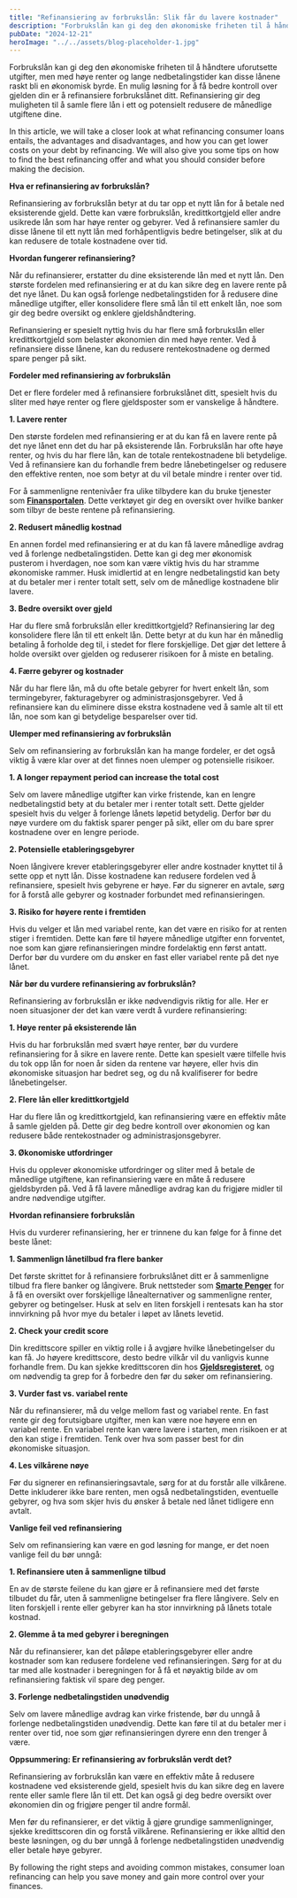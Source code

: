 ```yaml
---
title: "Refinansiering av forbrukslån: Slik får du lavere kostnader"
description: "Forbrukslån kan gi deg den økonomiske friheten til å håndtere uforutsette utgifter, men med høye renter og lange nedbetalingstider kan disse lånene raskt bli en økonomisk byrde. En mulig løsning for å få bedre kontroll over gjelden din er å refinansiere forbrukslånet ditt. Refinansiering gir deg muligheten til å samle flere lån i ett og &#8230; Read more"
pubDate: "2024-12-21"
heroImage: "../../assets/blog-placeholder-1.jpg"
---
```


Forbrukslån kan gi deg den økonomiske friheten til å håndtere uforutsette utgifter, men med høye renter og lange nedbetalingstider kan disse lånene raskt bli en økonomisk byrde. En mulig løsning for å få bedre kontroll over gjelden din er å refinansiere forbrukslånet ditt. Refinansiering gir deg muligheten til å samle flere lån i ett og potensielt redusere de månedlige utgiftene dine.

In this article, we will take a closer look at what refinancing consumer loans entails, the advantages and disadvantages, and how you can get lower costs on your debt by refinancing. We will also give you some tips on how to find the best refinancing offer and what you should consider before making the decision.

**Hva er refinansiering av forbrukslån?**

Refinansiering av forbrukslån betyr at du tar opp et nytt lån for å betale ned eksisterende gjeld. Dette kan være forbrukslån, kredittkortgjeld eller andre usikrede lån som har høye renter og gebyrer. Ved å refinansiere samler du disse lånene til ett nytt lån med forhåpentligvis bedre betingelser, slik at du kan redusere de totale kostnadene over tid.

**Hvordan fungerer refinansiering?**

Når du refinansierer, erstatter du dine eksisterende lån med et nytt lån. Den største fordelen med refinansiering er at du kan sikre deg en lavere rente på det nye lånet. Du kan også forlenge nedbetalingstiden for å redusere dine månedlige utgifter, eller konsolidere flere små lån til ett enkelt lån, noe som gir deg bedre oversikt og enklere gjeldshåndtering.

Refinansiering er spesielt nyttig hvis du har flere små forbrukslån eller kredittkortgjeld som belaster økonomien din med høye renter. Ved å refinansiere disse lånene, kan du redusere rentekostnadene og dermed spare penger på sikt.

**Fordeler med refinansiering av forbrukslån**

Det er flere fordeler med å refinansiere forbrukslånet ditt, spesielt hvis du sliter med høye renter og flere gjeldsposter som er vanskelige å håndtere.

**1. Lavere renter**

Den største fordelen med refinansiering er at du kan få en lavere rente på det nye lånet enn det du har på eksisterende lån. Forbrukslån har ofte høye renter, og hvis du har flere lån, kan de totale rentekostnadene bli betydelige. Ved å refinansiere kan du forhandle frem bedre lånebetingelser og redusere den effektive renten, noe som betyr at du vil betale mindre i renter over tid.

For å sammenligne rentenivåer fra ulike tilbydere kan du bruke tjenester som **[Finansportalen](https://www.finansportalen.no)**. Dette verktøyet gir deg en oversikt over hvilke banker som tilbyr de beste rentene på refinansiering.

**2. Redusert månedlig kostnad**

En annen fordel med refinansiering er at du kan få lavere månedlige avdrag ved å forlenge nedbetalingstiden. Dette kan gi deg mer økonomisk pusterom i hverdagen, noe som kan være viktig hvis du har stramme økonomiske rammer. Husk imidlertid at en lengre nedbetalingstid kan bety at du betaler mer i renter totalt sett, selv om de månedlige kostnadene blir lavere.

**3. Bedre oversikt over gjeld**

Har du flere små forbrukslån eller kredittkortgjeld? Refinansiering lar deg konsolidere flere lån til ett enkelt lån. Dette betyr at du kun har én månedlig betaling å forholde deg til, i stedet for flere forskjellige. Det gjør det lettere å holde oversikt over gjelden og reduserer risikoen for å miste en betaling.

**4. Færre gebyrer og kostnader**

Når du har flere lån, må du ofte betale gebyrer for hvert enkelt lån, som termingebyrer, fakturagebyrer og administrasjonsgebyrer. Ved å refinansiere kan du eliminere disse ekstra kostnadene ved å samle alt til ett lån, noe som kan gi betydelige besparelser over tid.

**Ulemper med refinansiering av forbrukslån**

Selv om refinansiering av forbrukslån kan ha mange fordeler, er det også viktig å være klar over at det finnes noen ulemper og potensielle risikoer.

**1. A longer repayment period can increase the total cost**

Selv om lavere månedlige utgifter kan virke fristende, kan en lengre nedbetalingstid bety at du betaler mer i renter totalt sett. Dette gjelder spesielt hvis du velger å forlenge lånets løpetid betydelig. Derfor bør du nøye vurdere om du faktisk sparer penger på sikt, eller om du bare sprer kostnadene over en lengre periode.

**2. Potensielle etableringsgebyrer**

Noen långivere krever etableringsgebyrer eller andre kostnader knyttet til å sette opp et nytt lån. Disse kostnadene kan redusere fordelen ved å refinansiere, spesielt hvis gebyrene er høye. Før du signerer en avtale, sørg for å forstå alle gebyrer og kostnader forbundet med refinansieringen.

**3. Risiko for høyere rente i fremtiden**

Hvis du velger et lån med variabel rente, kan det være en risiko for at renten stiger i fremtiden. Dette kan føre til høyere månedlige utgifter enn forventet, noe som kan gjøre refinansieringen mindre fordelaktig enn først antatt. Derfor bør du vurdere om du ønsker en fast eller variabel rente på det nye lånet.

**Når bør du vurdere refinansiering av forbrukslån?**

Refinansiering av forbrukslån er ikke nødvendigvis riktig for alle. Her er noen situasjoner der det kan være verdt å vurdere refinansiering:

**1. Høye renter på eksisterende lån**

Hvis du har forbrukslån med svært høye renter, bør du vurdere refinansiering for å sikre en lavere rente. Dette kan spesielt være tilfelle hvis du tok opp lån for noen år siden da rentene var høyere, eller hvis din økonomiske situasjon har bedret seg, og du nå kvalifiserer for bedre lånebetingelser.

**2. Flere lån eller kredittkortgjeld**

Har du flere lån og kredittkortgjeld, kan refinansiering være en effektiv måte å samle gjelden på. Dette gir deg bedre kontroll over økonomien og kan redusere både rentekostnader og administrasjonsgebyrer.

**3. Økonomiske utfordringer**

Hvis du opplever økonomiske utfordringer og sliter med å betale de månedlige utgiftene, kan refinansiering være en måte å redusere gjeldsbyrden på. Ved å få lavere månedlige avdrag kan du frigjøre midler til andre nødvendige utgifter.

**Hvordan refinansiere forbrukslån**

Hvis du vurderer refinansiering, her er trinnene du kan følge for å finne det beste lånet:

**1. Sammenlign lånetilbud fra flere banker**

Det første skrittet for å refinansiere forbrukslånet ditt er å sammenligne tilbud fra flere banker og långivere. Bruk nettsteder som **[Smarte Penger](https://www.smartepenger.no)** for å få en oversikt over forskjellige lånealternativer og sammenligne renter, gebyrer og betingelser. Husk at selv en liten forskjell i rentesats kan ha stor innvirkning på hvor mye du betaler i løpet av lånets levetid.

**2. Check your credit score**

Din kredittscore spiller en viktig rolle i å avgjøre hvilke lånebetingelser du kan få. Jo høyere kredittscore, desto bedre vilkår vil du vanligvis kunne forhandle frem. Du kan sjekke kredittscoren din hos **[Gjeldsregisteret](https://www.gjeldsregisteret.com)**, og om nødvendig ta grep for å forbedre den før du søker om refinansiering.

**3. Vurder fast vs. variabel rente**

Når du refinansierer, må du velge mellom fast og variabel rente. En fast rente gir deg forutsigbare utgifter, men kan være noe høyere enn en variabel rente. En variabel rente kan være lavere i starten, men risikoen er at den kan stige i fremtiden. Tenk over hva som passer best for din økonomiske situasjon.

**4. Les vilkårene nøye**

Før du signerer en refinansieringsavtale, sørg for at du forstår alle vilkårene. Dette inkluderer ikke bare renten, men også nedbetalingstiden, eventuelle gebyrer, og hva som skjer hvis du ønsker å betale ned lånet tidligere enn avtalt.

**Vanlige feil ved refinansiering**

Selv om refinansiering kan være en god løsning for mange, er det noen vanlige feil du bør unngå:

**1. Refinansiere uten å sammenligne tilbud**

En av de største feilene du kan gjøre er å refinansiere med det første tilbudet du får, uten å sammenligne betingelser fra flere långivere. Selv en liten forskjell i rente eller gebyrer kan ha stor innvirkning på lånets totale kostnad.

**2. Glemme å ta med gebyrer i beregningen**

Når du refinansierer, kan det påløpe etableringsgebyrer eller andre kostnader som kan redusere fordelene ved refinansieringen. Sørg for at du tar med alle kostnader i beregningen for å få et nøyaktig bilde av om refinansiering faktisk vil spare deg penger.

**3. Forlenge nedbetalingstiden unødvendig**

Selv om lavere månedlige avdrag kan virke fristende, bør du unngå å forlenge nedbetalingstiden unødvendig. Dette kan føre til at du betaler mer i renter over tid, noe som gjør refinansieringen dyrere enn den trenger å være.

**Oppsummering: Er refinansiering av forbrukslån verdt det?**

Refinansiering av forbrukslån kan være en effektiv måte å redusere kostnadene ved eksisterende gjeld, spesielt hvis du kan sikre deg en lavere rente eller samle flere lån til ett. Det kan også gi deg bedre oversikt over økonomien din og frigjøre penger til andre formål.

Men før du refinansierer, er det viktig å gjøre grundige sammenligninger, sjekke kredittscoren din og forstå vilkårene. Refinansiering er ikke alltid den beste løsningen, og du bør unngå å forlenge nedbetalingstiden unødvendig eller betale høye gebyrer.

By following the right steps and avoiding common mistakes, consumer loan refinancing can help you save money and gain more control over your finances.